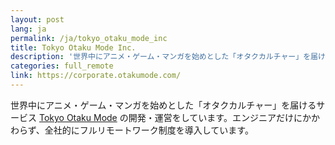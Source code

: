 ```yaml
---
layout: post
lang: ja
permalink: /ja/tokyo_otaku_mode_inc
title: Tokyo Otaku Mode Inc.
description: '世界中にアニメ・ゲーム・マンガを始めとした「オタクカルチャー」を届けるサービス Tokyo Otaku Mode の開発・運営をしています。エンジニアだけにかかわらず、全社的にフルリモートワーク制度を導入しています。'
categories: full_remote
link: https://corporate.otakumode.com/
---
```


<p>世界中にアニメ・ゲーム・マンガを始めとした「オタクカルチャー」を届けるサービス <a href="https://otakumode.com/">Tokyo Otaku Mode</a> の開発・運営をしています。エンジニアだけにかかわらず、全社的にフルリモートワーク制度を導入しています。</p>
